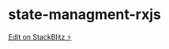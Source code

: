 # state-managment-rxjs

[Edit on StackBlitz ⚡️](https://stackblitz.com/edit/angular-rxjs-store-po4pc3)